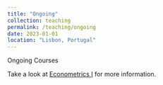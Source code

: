 ```yaml
---
title: "Ongoing"
collection: teaching
permalink: /teaching/ongoing
date: 2023-01-01
location: "Lisbon, Portugal"
---
```


Ongoing Courses

Take a look at [Econometrics I](http://damasiob.github.io/_teaching/econometrics-i.md) for more information.
